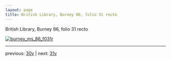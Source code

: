 ```yaml
---
layout: page
title: British Library, Burney 86, folio 31 recto
---
```


British Library, Burney 86, folio 31 recto

[![burney_ms_86_f031r](http://www.homermultitext.org/iipsrv?IIIF=/project/homer/pyramidal/deepzoom/bl/burney86imgs/v1/burney_ms_86_f031r.tif/full/800,/0/default.jpg)](http://www.homermultitext.org/ict2/?urn=urn:cite2:bl:burney86imgs.v1:burney_ms_86_f031r) 

---

previous:  [30v](../30v/) | next: [31v](../31v/)